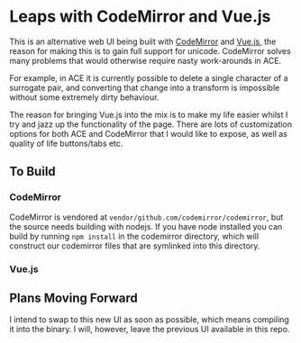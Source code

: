Leaps with CodeMirror and Vue.js
================================

This is an alternative web UI being built with [CodeMirror][0] and [Vue.js][1],
the reason for making this is to gain full support for unicode. CodeMirror
solves many problems that would otherwise require nasty work-arounds in ACE.

For example, in ACE it is currently possible to delete a single character of a
surrogate pair, and converting that change into a transform is impossible
without some extremely dirty behaviour.

The reason for bringing Vue.js into the mix is to make my life easier whilst I
try and jazz up the functionality of the page. There are lots of customization
options for both ACE and CodeMirror that I would like to expose, as well as
quality of life buttons/tabs etc.

## To Build

### CodeMirror

CodeMirror is vendored at `vendor/github.com/codemirror/codemirror`, but the
source needs building with nodejs. If you have node installed you can build by
running `npm install` in the codemirror directory, which will construct our
codemirror files that are symlinked into this directory.

### Vue.js

## Plans Moving Forward

I intend to swap to this new UI as soon as possible, which means compiling it
into the binary. I will, however, leave the previous UI available in this repo.

[0]: https://github.com/codemirror/codemirror
[1]: https://github.com/vuejs/vue
